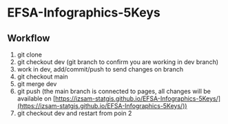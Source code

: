 # EFSA-Infographics-5Keys

## Workflow

1. git clone
2. git checkout dev (git branch to confirm you are working in dev branch)
3. work in dev, add/commit/push to send changes on branch
4. git checkout main
5. git merge dev
6. git push (the main branch is connected to pages, all changes will be available on [https://izsam-statgis.github.io/EFSA-Infographics-5Keys/](https://izsam-statgis.github.io/EFSA-Infographics-5Keys/))
7. git checkout dev and restart from poin 2
